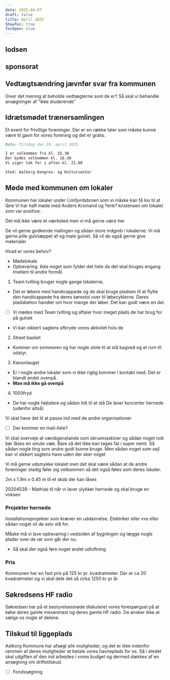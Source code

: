 ```yaml
---
date: 2025-04-07
draft: false
title: April 2025
ShowToc: true
TocOpen: true
---
```

## lodsen
## sponsorat
## Vedtægtsændring jævnfør svar fra kommunen

Giver det mening at beholde vedtægterne som de er? Så skal vi behandle ansøgninger af "ikke studerende"

## Idrætsmødet trænersamlingen

Et event for frivillige foreninger. Der er en række taler som måske kunne være til gavn for vores forening og det er gratis.

``` md
Dato: Tirsdag den 29. april 2025

I er velkommen fra kl. 15.30 
Der bydes velkommen kl. 16.30 
Vi siger tak for i aften kl. 21.00

Sted: Aalborg Kongres- og Kulturcenter
```

## Møde med kommunen om lokaler

Kommunen har lokaler under Limfjordsbroen som vi måske kan få lov til at låne
Vi har haft møde med Anders Kromand og ?erik? kristensen om lokalet som var positive.

Det må ikke være et værksted men vi må gerne være her

De vil gerne godkende malingen og sådan store indgreb i lokalerne. Vi må gerne pille gulvtæppet af og male gulvet. Så vil de også gerne give materialer

Hvad er vores behov?

- Mødelokale
- Opbevaring. Ikke noget som fylder det hele da det skal bruges engang imellem til andre formål.

 1. Team tvilling bruger nogle gange lokalerne.

- Det er løbere med handicappede og de skal bruge pladsen til at flytte den handicappede fra deres kørestol over til løbecyklerne. Deres pladsbehov handler om hvor mange der løber. Det kan godt være en del.
- [ ] Vi mødes med Team tvilling og aftaler hvor meget plads de har brug for på gulvet
- Vi kan sikkert sagtens afbryde vores aktivitet hvis de

 2. Street basket

- Kommer om sommeren og har nogle stole til at stå bagved og et rum til udstyr.

 3. Kanonlauget

- Er i nogle andre lokaler som vi ikke rigtig kommer i kontakt med. Det er blandt andet ovenpå.
- **Man må ikke gå ovenpå**

 4. 1000fryd

- De har nogle højtalere og sådan lidt til at stå
  De laver koncerter hernede (udenfor altså)

Vi skal have det til at passe ind med de andre organisationer

- [ ] Der kommer en mail-liste?

Vi skal overveje at værdigenstande som skruemaskiner og sådan noget nok bør låses en smule væk. Bare så det ikke kan tages fat i super nemt. Så sådan nogle ting som andre godt kunne bruge. Men sådan noget som sejl kan vi sikkert sagtens have uden der sker noget

Vi må gerne udsmykke lokalet men det skal være sådan at de andre foreninger stadig føler sig velkommen så det også føles som deres lokaler.

2m x 1.9m x 0.45 m til et skab der kan låses

20204539 - Mathias til når vi laver ulykker hernede og skal bruge en voksen

### Projekter hernede

Installationsprojekter som kræver en uddannelse. Elektriker eller vvs eller sådan noget vil de selv stå for.

Måske må vi lave opbevaring i vestsiden af bygningen og lægge nogle plader over de rør som går der nu.

- Så skal der også føre noget andet udluftning

### Pris

Kommunen har en fast pris på 125 kr pr. kvadratmeter. Der er ca 20 kvadratmeter og vi skal dele det så cirka 1250 kr pr år.

## Søkredsens HF radio

Søkredsen har på et bestyrelsesmøde diskuteret vores forespørgsel på at købe deres gamle mesanmast og deres gamle HF radio. De ønsker ikke at sælge os nogle af delene.

## Tilskud til liggeplads

Aalborg Kommune har afsøgt alle muligheder, og det er ikke indenfor rammen af deres muligheder at betale vores havneplads for os. Så i stedet skal udgiften af den ind arbejdes i vores budget og dermed dækkes af en ansøgning om driftstilskud.

-[ ] Fondssøgning
